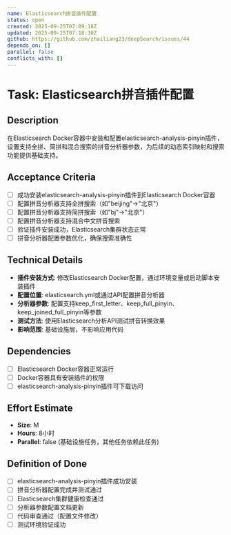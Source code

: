 ```yaml
---
name: Elasticsearch拼音插件配置
status: open
created: 2025-09-25T07:09:18Z
updated: 2025-09-25T07:18:30Z
github: https://github.com/zhailiang23/deepSearch/issues/44
depends_on: []
parallel: false
conflicts_with: []
---
```


# Task: Elasticsearch拼音插件配置

## Description
在Elasticsearch Docker容器中安装和配置elasticsearch-analysis-pinyin插件，设置支持全拼、简拼和混合搜索的拼音分析器参数，为后续的动态索引映射和搜索功能提供基础支持。

## Acceptance Criteria
- [ ] 成功安装elasticsearch-analysis-pinyin插件到Elasticsearch Docker容器
- [ ] 配置拼音分析器支持全拼搜索（如"beijing"→"北京"）
- [ ] 配置拼音分析器支持简拼搜索（如"bj"→"北京"）
- [ ] 配置拼音分析器支持混合中文拼音搜索
- [ ] 验证插件安装成功，Elasticsearch集群状态正常
- [ ] 拼音分析器配置参数优化，确保搜索准确性

## Technical Details
- **插件安装方式**: 修改Elasticsearch Docker配置，通过环境变量或启动脚本安装插件
- **配置位置**: elasticsearch.yml或通过API配置拼音分析器
- **分析器参数**: 配置支持keep_first_letter、keep_full_pinyin、keep_joined_full_pinyin等参数
- **测试方法**: 使用Elasticsearch分析API测试拼音转换效果
- **影响范围**: 基础设施层，不影响应用代码

## Dependencies
- [ ] Elasticsearch Docker容器正常运行
- [ ] Docker容器具有安装插件的权限
- [ ] elasticsearch-analysis-pinyin插件可下载访问

## Effort Estimate
- **Size**: M
- **Hours**: 8小时
- **Parallel**: false (基础设施任务，其他任务依赖此任务)

## Definition of Done
- [ ] elasticsearch-analysis-pinyin插件成功安装
- [ ] 拼音分析器配置完成并测试通过
- [ ] Elasticsearch集群健康检查通过
- [ ] 分析器参数配置文档更新
- [ ] 代码审查通过（配置文件修改）
- [ ] 测试环境验证成功